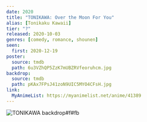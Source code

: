 ```yaml
---
date: 2020
title: "TONIKAWA: Over the Moon For You"
alias: [Tonikaku Kawaii]
tier: "?"
released: 2020-10-03
genres: [comedy, romance, shounen]
seen:
  first: 2020-12-19
poster:
  source: tmdb
  path: 6u3VZhQP5ZzK7mUBZRVfeoruhcm.jpg
backdrop:
  source: tmdb
  path: pKAx7FPsJ41zoN9UIC5MYO4CFsH.jpg
link:
  MyAnimeList: https://myanimelist.net/anime/41389
---
```


![TONIKAWA backdrop#f#fb](https://image.tmdb.org/t/p/w1280/rnf2BDKeF1sxPEPhAcdvL0auuxr.jpg "Source: TMDB")
